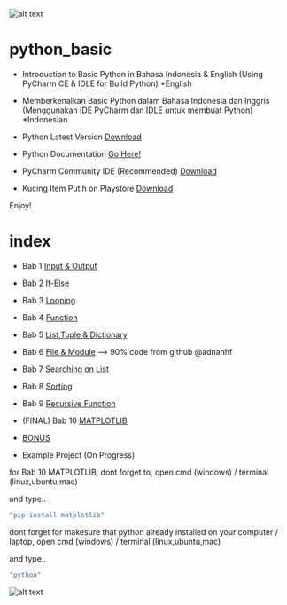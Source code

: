![alt text](https://github.com/kataponcoe/python_basic/blob/master/core/screenshoot/logo_project.jpg)

# python_basic
- Introduction to Basic Python in Bahasa Indonesia &amp; English (Using PyCharm CE &amp; IDLE for Build Python) *English
- Memberkenalkan Basic Python dalam Bahasa Indonesia dan Inggris (Menggunakan IDE PyCharm dan IDLE untuk membuat Python) *Indonesian

- Python Latest Version [Download](https://www.python.org/downloads/)
- Python Documentation [Go Here!](https://www.python.org/doc/)
- PyCharm Community IDE (Recommended) [Download](https://www.jetbrains.com/pycharm/download/)
- Kucing Item Putih on Playstore [Download](https://play.google.com/store/apps/details?id=id.kataponcoe.kucingitemputih)

Enjoy!

# index
- Bab 1 [Input & Output](https://github.com/poncoe/python_basic/tree/master/bab1_input_output)
- Bab 2 [If-Else](https://github.com/poncoe/python_basic/tree/master/bab2_if-else)
- Bab 3 [Looping](https://github.com/poncoe/python_basic/tree/master/bab3_looping)
- Bab 4 [Function](https://github.com/poncoe/python_basic/tree/master/bab4_function)
- Bab 5 [List,Tuple & Dictionary](https://github.com/poncoe/python_basic/tree/master/bab5_list)
- Bab 6 [File & Module](https://github.com/poncoe/python_basic/tree/master/bab6_filemodule) --> 90% code from github @adnanhf
- Bab 7 [Searching on List](https://github.com/poncoe/python_basic/tree/master/bab7_searchonlist)
- Bab 8 [Sorting](https://github.com/poncoe/python_basic/tree/master/bab8_sorting)
- Bab 9 [Recursive Function](https://github.com/poncoe/python_basic/tree/master/bab9_funcrecursive)
- (FINAL) Bab 10 [MATPLOTLIB](https://github.com/poncoe/python_basic/tree/master/bab10_matplotlib)

- [BONUS](https://github.com/poncoe/python_basic/tree/master/bab11_bonus)
- Example Project (On Progress)

for Bab 10 MATPLOTLIB, dont forget to, open cmd (windows) / terminal (linux,ubuntu,mac)

and type..

```javascript
"pip install matplotlib"
```

dont forget for makesure that python already installed on your computer / laptop, open cmd (windows) / terminal (linux,ubuntu,mac)

and type..

```javascript
"python"
```

![alt text](https://github.com/kataponcoe/python_basic/blob/master/core/screenshoot/verpython.png)
